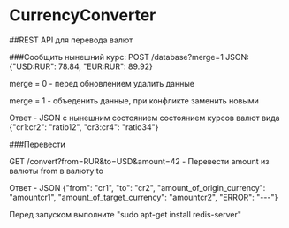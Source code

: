 # CurrencyConverter


##REST API для перевода валют



###Сообщить нынешний курс:
POST /database?merge=1
JSON: {"USD:RUR": 78.84,
       "EUR:RUR": 89.92}
       
merge = 0 - перед обновлением удалить данные

merge = 1 - объеденить данные, при конфликте заменить новыми

Ответ - JSON с нынешним состоянием состоянием курсов валют вида {"cr1:cr2": "ratio12", "cr3:cr4": "ratio34"}

       
###Перевести 

GET /convert?from=RUR&to=USD&amount=42 - Перевести amount из валюты from в валюту to

Ответ - JSON {"from": "cr1", "to": "cr2", "amount_of_origin_currency": "amountcr1", "amount_of_target_currency": "amountcr2", "ERROR": "---"}


Перед запуском выполните "sudo apt-get install redis-server"



